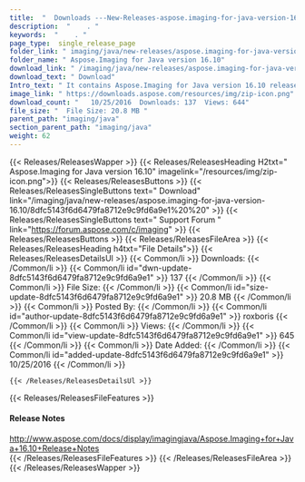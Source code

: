 ```yaml
---
title:  "  Downloads ---New-Releases-aspose.imaging-for-java-version-16.10 . " 
description:  "    . " 
keywords:  "    . " 
page_type:  single_release_page
folder_link: " imaging/java/new-releases/aspose.imaging-for-java-version-16.10/"
folder_name: " Aspose.Imaging for Java version 16.10"
download_link: " /imaging/java/new-releases/aspose.imaging-for-java-version-16.10/8dfc5143f6d6479fa8712e9c9fd6a9e1"
download_text: " Download"
Intro_text: " It contains Aspose.Imaging for Java version 16.10 release."
image_link: " https://downloads.aspose.com/resources/img/zip-icon.png"
download_count: "   10/25/2016  Downloads: 137  Views: 644"
file_size: "  File Size: 20.8 MB "
parent_path: "imaging/java"
section_parent_path: "imaging/java"
weight: 62 
---
```


{{< Releases/ReleasesWapper >}}
  {{< Releases/ReleasesHeading H2txt=" Aspose.Imaging for Java version 16.10" imagelink="/resources/img/zip-icon.png">}}
  {{< Releases/ReleasesButtons >}}
    {{< Releases/ReleasesSingleButtons text=" Download" link="/imaging/java/new-releases/aspose.imaging-for-java-version-16.10/8dfc5143f6d6479fa8712e9c9fd6a9e1%20%20" >}}
    {{< Releases/ReleasesSingleButtons text=" Support Forum " link="https://forum.aspose.com/c/imaging" >}}
  {{< Releases/ReleasesButtons >}}
  {{< Releases/ReleasesFileArea >}}
    {{< Releases/ReleasesHeading h4txt="File Details">}}
    {{< Releases/ReleasesDetailsUl >}}
            {{< Common/li  >}} Downloads: {{< /Common/li >}} 
      {{< Common/li id="dwn-update-8dfc5143f6d6479fa8712e9c9fd6a9e1" >}} 137 {{< /Common/li >}} 
      {{< Common/li  >}} File Size: {{< /Common/li >}} 
      {{< Common/li id="size-update-8dfc5143f6d6479fa8712e9c9fd6a9e1" >}} 20.8 MB {{< /Common/li >}} 
      {{< Common/li  >}} Posted By: {{< /Common/li >}} 
      {{< Common/li id="author-update-8dfc5143f6d6479fa8712e9c9fd6a9e1" >}} roxboris {{< /Common/li >}} 
      {{< Common/li  >}} Views: {{< /Common/li >}} 
      {{< Common/li id="view-update-8dfc5143f6d6479fa8712e9c9fd6a9e1" >}} 645 {{< /Common/li >}} 
      {{< Common/li  >}} Date Added: {{< /Common/li >}} 
      {{< Common/li id="added-update-8dfc5143f6d6479fa8712e9c9fd6a9e1" >}} 10/25/2016 {{< /Common/li >}} 

    {{< /Releases/ReleasesDetailsUl >}}

  {{< Releases/ReleasesFileFeatures >}}
      <h4>Release Notes</h4><div><a href="http://www.aspose.com/docs/display/imagingjava/Aspose.Imaging+for+Java+16.10+Release+Notes">http://www.aspose.com/docs/display/imagingjava/Aspose.Imaging+for+Java+16.10+Release+Notes</a></div>
  {{< /Releases/ReleasesFileFeatures >}}
 {{< /Releases/ReleasesFileArea >}}
{{< /Releases/ReleasesWapper >}}


